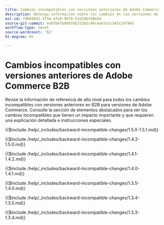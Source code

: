 ```yaml
---
title: Cambios incompatibles con versiones anteriores de Adobe Commerce B2B
description: Obtenga información sobre los cambios en las versiones de Adobe Commerce B2B que pueden requerir la actualización del código personalizado.
exl-id: 79b66843-3f34-4fe9-9670-53d19b749eb4
source-git-commit: ee07b6fb9b6f6b25202c40c4a67a1c343c147945
workflow-type: tm+mt
source-wordcount: '61'
ht-degree: 0%

---
```


# Cambios incompatibles con versiones anteriores de Adobe Commerce B2B

Revise la información de referencia de alto nivel para todos los cambios incompatibles con versiones anteriores en B2B para versiones de Adobe Commerce. Consulte la sección de elementos destacados para ver los cambios incompatibles que tienen un impacto importante y que requieren una explicación detallada e instrucciones especiales.

{{$include /help/_includes/backward-incompatible-changes/1.5.0-1.5.1.md}}

{{$include /help/_includes/backward-incompatible-changes/1.4.2-1.5.0.md}}

{{$include /help/_includes/backward-incompatible-changes/1.4.1-1.4.2.md}}

{{$include /help/_includes/backward-incompatible-changes/1.4.0-1.4.1.md}}

{{$include /help/_includes/backward-incompatible-changes/1.3.5-1.4.0.md}}

{{$include /help/_includes/backward-incompatible-changes/1.3.4-1.3.5.md}}

{{$include /help/_includes/backward-incompatible-changes/1.3.3-1.3.4.md}}

